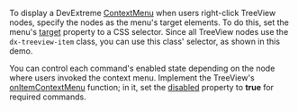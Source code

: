 To display a DevExtreme [ContextMenu](/Demos/WidgetsGallery/Demo/ContextMenu/Basics/) when users right-click TreeView nodes, specify the nodes as the menu's target elements. To do this, set the menu's [target](/Documentation/ApiReference/UI_Components/dxContextMenu/Configuration/#target) property to a CSS selector. Since all TreeView nodes use the `dx-treeview-item` class, you can use this class' selector, as shown in this demo.

You can control each command's enabled state depending on the node where users invoked the context menu. Implement the TreeView's [onItemContextMenu](/Documentation/ApiReference/UI_Components/dxTreeView/Configuration/#onItemContextMenu) function; in it, set the [disabled](/Documentation/ApiReference/UI_Components/dxContextMenu/Configuration/items/#disabled) property to **true** for required commands.
<!--split-->